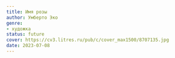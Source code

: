 ```yaml
---
title: Имя розы
author: Умберто Эко
genre:
- художка
status: future
cover: https://cv3.litres.ru/pub/c/cover_max1500/8707135.jpg
date: 2023-07-08
---
```


